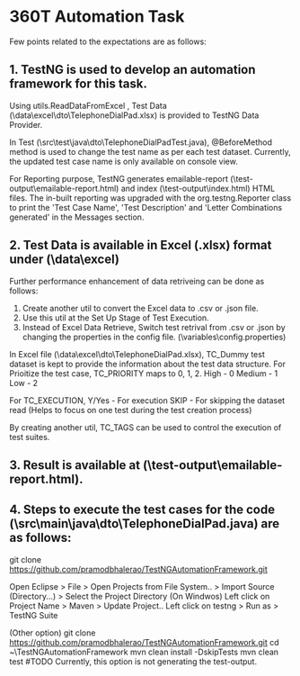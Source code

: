 # 360T Automation Task


Few points related to the expectations are as follows:

## 1. TestNG is used to develop an automation framework for this task.

Using utils.ReadDataFromExcel , Test Data (\data\excel\dto\TelephoneDialPad.xlsx) is provided to TestNG Data Provider.

In Test (\src\test\java\dto\TelephoneDialPadTest.java), @BeforeMethod method is used to change the test name as per each test dataset. 
Currently, the updated test case name is only available on console view. 

For Reporting purpose, TestNG generates emailable-report (\test-output\emailable-report.html) and index (\test-output\index.html) HTML files.
The in-built reporting was upgraded with the org.testng.Reporter class to print the 'Test Case Name', 'Test Description' and 'Letter Combinations generated' in the Messages section.


## 2. Test Data is available in Excel (.xlsx) format under (\data\excel\)

Further performance enhancement of data retriveing can be done as follows:
1) Create another util to convert the Excel data to .csv or .json file.
2) Use this util at the Set Up Stage of Test Execution.
3) Instead of Excel Data Retrieve, Switch test retrival from .csv or .json by changing the properties in the config file. (\variables\config.properties)


In Excel file (\data\excel\dto\TelephoneDialPad.xlsx), TC_Dummy test dataset is kept to provide the information about the test data structure.
For Prioitize the test case, TC_PRIORITY maps to 0, 1, 2.
High - 0
Medium - 1
Low - 2

 
For TC_EXECUTION,
Y/Yes - For execution
SKIP - For skipping the dataset read (Helps to focus on one test during the test creation process)

By creating another util, TC_TAGS can be used to control the execution of test suites.


## 3. Result is available at (\test-output\emailable-report.html).


## 4. Steps to execute the test cases for the code (\src\main\java\dto\TelephoneDialPad.java) are as follows:

git clone https://github.com/pramodbhalerao/TestNGAutomationFramework.git

Open Eclipse > File > Open Projects from File System.. > Import Source (Directory...) > Select the Project Directory
(On Windwos) Left click on Project Name > Maven > Update Project..
Left click on testng > Run as > TestNG Suite



(Other option)
git clone https://github.com/pramodbhalerao/TestNGAutomationFramework.git
cd ~\TestNGAutomationFramework
mvn clean install -DskipTests
mvn clean test
#TODO Currently, this option is not generating the test-output.


